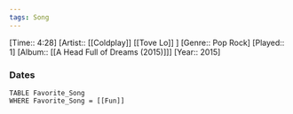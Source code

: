 ```yaml
---
tags: Song  
---
```

[Time:: 4:28]
[Artist:: [[Coldplay]] [[Tove Lo]] ]
[Genre:: Pop Rock]
[Played:: 1]
[Album:: [[A Head Full of Dreams (2015)]]]
[Year:: 2015]
### Dates
````dataview
TABLE Favorite_Song
WHERE Favorite_Song = [[Fun]]
````